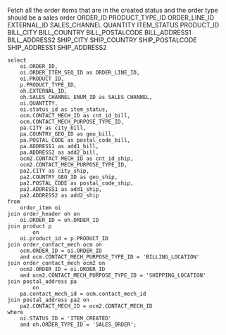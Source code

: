 Fetch all the order items that are in the created status and the order type should be a sales order
ORDER_ID
PRODUCT_TYPE_ID
ORDER_LINE_ID
EXTERNAL_ID
SALES_CHANNEL
QUANTITY
ITEM_STATUS 
PRODUCT_ID
BILL_CITY
BILL_COUNTRY
BILL_POSTALCODE
BILL_ADDRESS1
BILL_ADDRESS2
SHIP_CITY
SHIP_COUNTRY
SHIP_POSTALCODE
SHIP_ADDRESS1
SHIP_ADDRESS2
```
select
	oi.ORDER_ID,
	oi.ORDER_ITEM_SEQ_ID as ORDER_LINE_ID,
	oi.PRODUCT_ID,
	p.PRODUCT_TYPE_ID,
	oh.EXTERNAL_ID,
	oh.SALES_CHANNEL_ENUM_ID as SALES_CHANNEL,
	oi.QUANTITY,
	oi.status_id as item_status,
	ocm.CONTACT_MECH_ID as cnt_id_bill,
	ocm.CONTACT_MECH_PURPOSE_TYPE_ID,
	pa.CITY as city_bill,
	pa.COUNTRY_GEO_ID as geo_bill,
	pa.POSTAL_CODE as postal_code_bill,
	pa.ADDRESS1 as add1_bill,
	pa.ADDRESS2 as add2_bill,
	ocm2.CONTACT_MECH_ID as cnt_id_ship,
	ocm2.CONTACT_MECH_PURPOSE_TYPE_ID,
	pa2.CITY as city_ship,
	pa2.COUNTRY_GEO_ID as geo_ship,
	pa2.POSTAL_CODE as postal_code_ship,
	pa2.ADDRESS1 as add1_ship,
	pa2.ADDRESS2 as add2_ship
from
	order_item oi
join order_header oh on
	oi.ORDER_ID = oh.ORDER_ID
join product p
		on
	oi.product_id = p.PRODUCT_ID
join order_contact_mech ocm on
	ocm.ORDER_ID = oi.ORDER_ID
	and ocm.CONTACT_MECH_PURPOSE_TYPE_ID = 'BILLING_LOCATION'
join order_contact_mech ocm2 on
	ocm2.ORDER_ID = oi.ORDER_ID
	and ocm2.CONTACT_MECH_PURPOSE_TYPE_ID = 'SHIPPING_LOCATION'
join postal_address pa
		on
	pa.contact_mech_id = ocm.contact_mech_id
join postal_address pa2 on
	pa2.CONTACT_MECH_ID = ocm2.CONTACT_MECH_ID
where
	oi.STATUS_ID = 'ITEM_CREATED'
	and oh.ORDER_TYPE_ID = 'SALES_ORDER';
```
